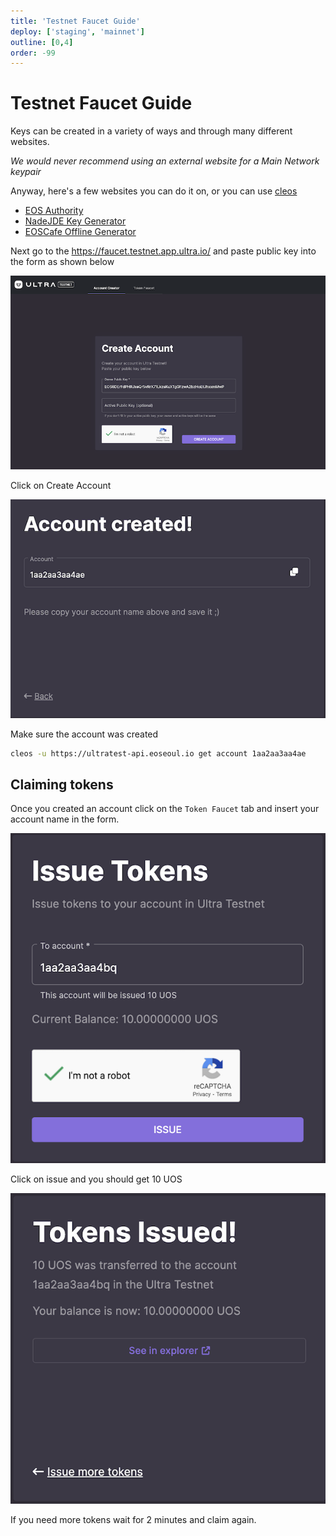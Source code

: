 ```yaml
---
title: 'Testnet Faucet Guide'
deploy: ['staging', 'mainnet']
outline: [0,4]
order: -99
---
```


# Testnet Faucet Guide

Keys can be created in a variety of ways and through many different websites.

_We would never recommend using an external website for a Main Network keypair_

Anyway, here's a few websites you can do it on, or you can use [cleos](..)

* [EOS Authority](https://eosauthority.com/generate_eos_private_key)
* [NadeJDE Key Generator](https://nadejde.github.io/eos-token-sale/)
* [EOSCafe Offline Generator](https://github.com/eoscafe/eos-key)

Next go to the https://faucet.testnet.app.ultra.io/ and paste public key into the form as shown below

![](/images/faucet-create-account-1.png)

Click on Create Account

![](/images/faucet-create-account-2.png)

Make sure the account was created

```sh
cleos -u https://ultratest-api.eoseoul.io get account 1aa2aa3aa4ae
```

## Claiming tokens

Once you created an account click on the `Token Faucet` tab and insert your account name in the form.

![](/images/faucet-issue-tokens-1.png)

Click on issue and you should get 10 UOS

![](/images/faucet-issue-tokens-2.png)

If you need more tokens wait for 2 minutes and claim again.
